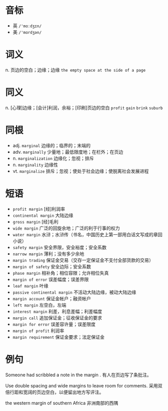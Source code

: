 # 音标

- 英 `/'mɑːdʒɪn/`
- 美 `/'mɑrdʒən/`

# 词义

n. 页边的空白；边缘；边缘
`the empty space at the side of a page`

# 同义

n. [心理]边缘；[会计]利润，余裕；[印刷]页边的空白
`profit` `gain` `brink` `suburb`

# 同根

- adj. `marginal` 边缘的；临界的；末端的
- adv. `marginally` 少量地；最低限度地；在栏外；在页边
- n. `marginalization` 边缘化；忽视；排斥
- n. `marginality` 边缘性
- vt. `marginalize` 排斥；忽视；使处于社会边缘；使脱离社会发展进程

# 短语

- `profit margin` [经]利润率
- `continental margin` 大陆边缘
- `gross margin` [经]毛利
- `wide margin` 广泛的回旋余地；广泛的利于行事的权力
- `water margin` 水浒；水浒传（书名，中国历史上第一部用白话文写成的章回小说）
- `safety margin` 安全界限，安全裕度；安全系数
- `narrow margin` 薄利；没有多少余地
- `margin trading` 保证金交易（交存一定保证金不支付全部货款的交易）
- `margin of safety` 安全边际；安全系数
- `phase margin` 相补角；相位容限；允许相位失真
- `margin of error` 误差幅度；误差界限
- `leaf margin` 叶缘
- `passive continental margin` 不活动大陆边缘，被动大陆边缘
- `margin account` 保证金帐户；融资帐户
- `left margin` 左空白，左端
- `interest margin` 利差，利息差幅；利差幅度
- `margin call` 追加保证金；征收保证金的要求
- `margin for error` 误差容许量；误差限度
- `margin of profit` 利润率
- `margin requirement` 保证金要求；法定保证金

# 例句

Someone had scribbled a note in the margin .
有人在页边写了条批注。

Use double spacing and wide margins to leave room for comments.
采用双倍行距和宽阔的页边空白，以便留出地方写评注。

the western margin of southern Africa
非洲南部的西隅


